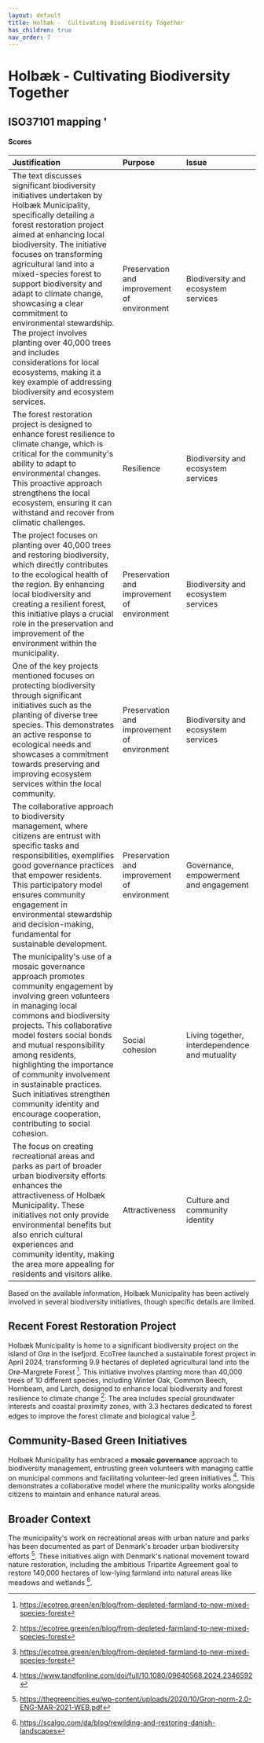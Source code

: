 ```yaml
---
layout: default
title: Holbæk -  Cultivating Biodiversity Together
has_children: true
nav_order: 7
---
```




# Holbæk -  Cultivating Biodiversity Together

## ISO37101 mapping '

#### Scores

| Justification                                                                                                                                                                                                                                                                                                                                                                                                                                                                                                                                                            | Purpose                                     | Issue                                          |
|:-------------------------------------------------------------------------------------------------------------------------------------------------------------------------------------------------------------------------------------------------------------------------------------------------------------------------------------------------------------------------------------------------------------------------------------------------------------------------------------------------------------------------------------------------------------------------|:--------------------------------------------|:-----------------------------------------------|
| The text discusses significant biodiversity initiatives undertaken by Holbæk Municipality, specifically detailing a forest restoration project aimed at enhancing local biodiversity. The initiative focuses on transforming agricultural land into a mixed-species forest to support biodiversity and adapt to climate change, showcasing a clear commitment to environmental stewardship. The project involves planting over 40,000 trees and includes considerations for local ecosystems, making it a key example of addressing biodiversity and ecosystem services. | Preservation and improvement of environment | Biodiversity and ecosystem services            |
| The forest restoration project is designed to enhance forest resilience to climate change, which is critical for the community's ability to adapt to environmental changes. This proactive approach strengthens the local ecosystem, ensuring it can withstand and recover from climatic challenges.                                                                                                                                                                                                                                                                     | Resilience                                  | Biodiversity and ecosystem services            |
| The project focuses on planting over 40,000 trees and restoring biodiversity, which directly contributes to the ecological health of the region. By enhancing local biodiversity and creating a resilient forest, this initiative plays a crucial role in the preservation and improvement of the environment within the municipality.                                                                                                                                                                                                                                   | Preservation and improvement of environment | Biodiversity and ecosystem services            |
| One of the key projects mentioned focuses on protecting biodiversity through significant initiatives such as the planting of diverse tree species. This demonstrates an active response to ecological needs and showcases a commitment towards preserving and improving ecosystem services within the local community.                                                                                                                                                                                                                                                   | Preservation and improvement of environment | Biodiversity and ecosystem services            |
| The collaborative approach to biodiversity management, where citizens are entrust with specific tasks and responsibilities, exemplifies good governance practices that empower residents. This participatory model ensures community engagement in environmental stewardship and decision-making, fundamental for sustainable development.                                                                                                                                                                                                                               | Preservation and improvement of environment | Governance, empowerment and engagement         |
| The municipality's use of a mosaic governance approach promotes community engagement by involving green volunteers in managing local commons and biodiversity projects. This collaborative model fosters social bonds and mutual responsibility among residents, highlighting the importance of community involvement in sustainable practices. Such initiatives strengthen community identity and encourage cooperation, contributing to social cohesion.                                                                                                               | Social cohesion                             | Living together, interdependence and mutuality |
| The focus on creating recreational areas and parks as part of broader urban biodiversity efforts enhances the attractiveness of Holbæk Municipality. These initiatives not only provide environmental benefits but also enrich cultural experiences and community identity, making the area more appealing for residents and visitors alike.                                                                                                                                                                                                                             | Attractiveness                              | Culture and community identity                 |

Based on the available information, Holbæk Municipality has been actively involved in several biodiversity initiatives, though specific details are limited.

## Recent Forest Restoration Project

Holbæk Municipality is home to a significant biodiversity project on the island of Orø in the Isefjord. EcoTree launched a sustainable forest project in April 2024, transforming 9.9 hectares of depleted agricultural land into the Orø-Margrete Forest [^1]. This initiative involves planting more than 40,000 trees of 10 different species, including Winter Oak, Common Beech, Hornbeam, and Larch, designed to enhance local biodiversity and forest resilience to climate change [^1]. The area includes special groundwater interests and coastal proximity zones, with 3.3 hectares dedicated to forest edges to improve the forest climate and biological value [^1].

## Community-Based Green Initiatives

Holbæk Municipality has embraced a **mosaic governance** approach to biodiversity management, entrusting green volunteers with managing cattle on municipal commons and facilitating volunteer-led green initiatives [^2]. This demonstrates a collaborative model where the municipality works alongside citizens to maintain and enhance natural areas.

## Broader Context

The municipality's work on recreational areas with urban nature and parks has been documented as part of Denmark's broader urban biodiversity efforts [^3]. These initiatives align with Denmark's national movement toward nature restoration, including the ambitious Tripartite Agreement goal to restore 140,000 hectares of low-lying farmland into natural areas like meadows and wetlands [^4].

[^1]: https://ecotree.green/en/blog/from-depleted-farmland-to-new-mixed-species-forest
[^2]: https://www.tandfonline.com/doi/full/10.1080/09640568.2024.2346592
[^3]: https://thegreencities.eu/wp-content/uploads/2020/10/Gron-norm-2.0-ENG-MAR-2021-WEB.pdf
[^4]: https://scalgo.com/da/blog/rewilding-and-restoring-danish-landscapes